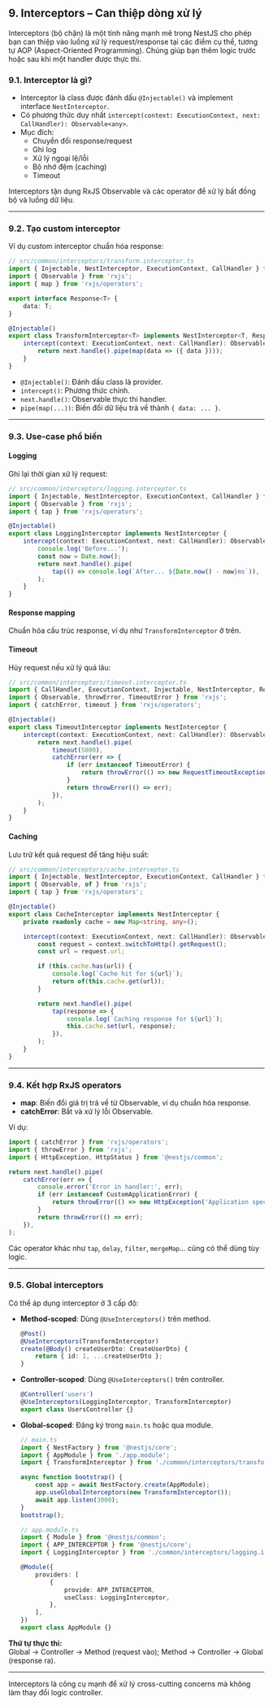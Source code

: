 ## 9. Interceptors – Can thiệp dòng xử lý

Interceptors (bộ chặn) là một tính năng mạnh mẽ trong NestJS cho phép bạn can thiệp vào luồng xử lý request/response tại các điểm cụ thể, tương tự AOP (Aspect-Oriented Programming). Chúng giúp bạn thêm logic trước hoặc sau khi một handler được thực thi.

### 9.1. Interceptor là gì?

- Interceptor là class được đánh dấu `@Injectable()` và implement interface `NestInterceptor`.
- Có phương thức duy nhất `intercept(context: ExecutionContext, next: CallHandler): Observable<any>`.
- Mục đích:
    - Chuyển đổi response/request
    - Ghi log
    - Xử lý ngoại lệ/lỗi
    - Bộ nhớ đệm (caching)
    - Timeout

Interceptors tận dụng RxJS Observable và các operator để xử lý bất đồng bộ và luồng dữ liệu.

---

### 9.2. Tạo custom interceptor

Ví dụ custom interceptor chuẩn hóa response:

```typescript
// src/common/interceptors/transform.interceptor.ts
import { Injectable, NestInterceptor, ExecutionContext, CallHandler } from '@nestjs/common';
import { Observable } from 'rxjs';
import { map } from 'rxjs/operators';

export interface Response<T> {
    data: T;
}

@Injectable()
export class TransformInterceptor<T> implements NestInterceptor<T, Response<T>> {
    intercept(context: ExecutionContext, next: CallHandler): Observable<Response<T>> {
        return next.handle().pipe(map(data => ({ data })));
    }
}
```

- `@Injectable()`: Đánh dấu class là provider.
- `intercept()`: Phương thức chính.
- `next.handle()`: Observable thực thi handler.
- `pipe(map(...))`: Biến đổi dữ liệu trả về thành `{ data: ... }`.

---

### 9.3. Use-case phổ biến

#### Logging

Ghi lại thời gian xử lý request:

```typescript
// src/common/interceptors/logging.interceptor.ts
import { Injectable, NestInterceptor, ExecutionContext, CallHandler } from '@nestjs/common';
import { Observable } from 'rxjs';
import { tap } from 'rxjs/operators';

@Injectable()
export class LoggingInterceptor implements NestInterceptor {
    intercept(context: ExecutionContext, next: CallHandler): Observable<any> {
        console.log('Before...');
        const now = Date.now();
        return next.handle().pipe(
            tap(() => console.log(`After... ${Date.now() - now}ms`)),
        );
    }
}
```

#### Response mapping

Chuẩn hóa cấu trúc response, ví dụ như `TransformInterceptor` ở trên.

#### Timeout

Hủy request nếu xử lý quá lâu:

```typescript
// src/common/interceptors/timeout.interceptor.ts
import { CallHandler, ExecutionContext, Injectable, NestInterceptor, RequestTimeoutException } from '@nestjs/common';
import { Observable, throwError, TimeoutError } from 'rxjs';
import { catchError, timeout } from 'rxjs/operators';

@Injectable()
export class TimeoutInterceptor implements NestInterceptor {
    intercept(context: ExecutionContext, next: CallHandler): Observable<any> {
        return next.handle().pipe(
            timeout(5000),
            catchError(err => {
                if (err instanceof TimeoutError) {
                    return throwError(() => new RequestTimeoutException('Request processing timed out'));
                }
                return throwError(() => err);
            }),
        );
    }
}
```

#### Caching

Lưu trữ kết quả request để tăng hiệu suất:

```typescript
// src/common/interceptors/cache.interceptor.ts
import { Injectable, NestInterceptor, ExecutionContext, CallHandler } from '@nestjs/common';
import { Observable, of } from 'rxjs';
import { tap } from 'rxjs/operators';

@Injectable()
export class CacheInterceptor implements NestInterceptor {
    private readonly cache = new Map<string, any>();

    intercept(context: ExecutionContext, next: CallHandler): Observable<any> {
        const request = context.switchToHttp().getRequest();
        const url = request.url;

        if (this.cache.has(url)) {
            console.log(`Cache hit for ${url}`);
            return of(this.cache.get(url));
        }

        return next.handle().pipe(
            tap(response => {
                console.log(`Caching response for ${url}`);
                this.cache.set(url, response);
            }),
        );
    }
}
```

---

### 9.4. Kết hợp RxJS operators

- **map**: Biến đổi giá trị trả về từ Observable, ví dụ chuẩn hóa response.
- **catchError**: Bắt và xử lý lỗi Observable.

Ví dụ:

```typescript
import { catchError } from 'rxjs/operators';
import { throwError } from 'rxjs';
import { HttpException, HttpStatus } from '@nestjs/common';

return next.handle().pipe(
    catchError(err => {
        console.error('Error in handler:', err);
        if (err instanceof CustomApplicationError) {
            return throwError(() => new HttpException('Application specific error', HttpStatus.INTERNAL_SERVER_ERROR));
        }
        return throwError(() => err);
    }),
);
```

Các operator khác như `tap`, `delay`, `filter`, `mergeMap`... cũng có thể dùng tùy logic.

---

### 9.5. Global interceptors

Có thể áp dụng interceptor ở 3 cấp độ:

- **Method-scoped**: Dùng `@UseInterceptors()` trên method.

    ```typescript
    @Post()
    @UseInterceptors(TransformInterceptor)
    create(@Body() createUserDto: CreateUserDto) {
        return { id: 1, ...createUserDto };
    }
    ```

- **Controller-scoped**: Dùng `@UseInterceptors()` trên controller.

    ```typescript
    @Controller('users')
    @UseInterceptors(LoggingInterceptor, TransformInterceptor)
    export class UsersController {}
    ```

- **Global-scoped**: Đăng ký trong `main.ts` hoặc qua module.

    ```typescript
    // main.ts
    import { NestFactory } from '@nestjs/core';
    import { AppModule } from './app.module';
    import { TransformInterceptor } from './common/interceptors/transform.interceptor';

    async function bootstrap() {
        const app = await NestFactory.create(AppModule);
        app.useGlobalInterceptors(new TransformInterceptor());
        await app.listen(3000);
    }
    bootstrap();
    ```

    ```typescript
    // app.module.ts
    import { Module } from '@nestjs/common';
    import { APP_INTERCEPTOR } from '@nestjs/core';
    import { LoggingInterceptor } from './common/interceptors/logging.interceptor';

    @Module({
        providers: [
            {
                provide: APP_INTERCEPTOR,
                useClass: LoggingInterceptor,
            },
        ],
    })
    export class AppModule {}
    ```

**Thứ tự thực thi:**  
Global → Controller → Method (request vào); Method → Controller → Global (response ra).

---

Interceptors là công cụ mạnh để xử lý cross-cutting concerns mà không làm thay đổi logic controller.
